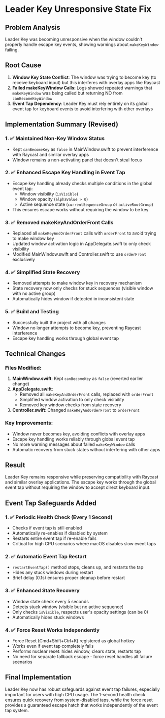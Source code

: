 # Leader Key Unresponsive State Fix

## Problem Analysis
Leader Key was becoming unresponsive when the window couldn't properly handle escape key events, showing warnings about `makeKeyWindow` failing.

## Root Cause
1. **Window Key State Conflict**: The window was trying to become key (to receive keyboard input) but this interferes with overlay apps like Raycast
2. **Failed makeKeyWindow Calls**: Logs showed repeated warnings that `makeKeyWindow` was being called but returning NO from `canBecomeKeyWindow`
3. **Event Tap Dependency**: Leader Key must rely entirely on its global event tap for keyboard events to avoid interfering with other overlays

## Implementation Summary (Revised)

### 1. ✅ Maintained Non-Key Window Status
- Kept `canBecomeKey` as `false` in MainWindow.swift to prevent interference with Raycast and similar overlay apps
- Window remains a non-activating panel that doesn't steal focus

### 2. ✅ Enhanced Escape Key Handling in Event Tap
- Escape key handling already checks multiple conditions in the global event tap:
  - Window visibility (`isVisible`)
  - Window opacity (`alphaValue > 0`)
  - Active sequence state (`currentSequenceGroup` or `activeRootGroup`)
- This ensures escape works without requiring the window to be key

### 3. ✅ Removed makeKeyAndOrderFront Calls
- Replaced all `makeKeyAndOrderFront` calls with `orderFront` to avoid trying to make window key
- Updated window activation logic in AppDelegate.swift to only check visibility
- Modified MainWindow.swift and Controller.swift to use `orderFront` exclusively

### 4. ✅ Simplified State Recovery
- Removed attempts to make window key in recovery mechanism
- State recovery now only checks for stuck sequences (visible window with no active group)
- Automatically hides window if detected in inconsistent state

### 5. ✅ Build and Testing
- Successfully built the project with all changes
- Window no longer attempts to become key, preventing Raycast interference
- Escape key handling works through global event tap

## Technical Changes

### Files Modified:
1. **MainWindow.swift**: Kept `canBecomeKey` as `false` (reverted earlier change)
2. **AppDelegate.swift**: 
   - Removed all `makeKeyAndOrderFront` calls, replaced with `orderFront`
   - Simplified window activation to only check visibility
   - Removed key window checks from state recovery
3. **Controller.swift**: Changed `makeKeyAndOrderFront` to `orderFront`

### Key Improvements:
- Window never becomes key, avoiding conflicts with overlay apps
- Escape key handling works reliably through global event tap
- No more warning messages about failed `makeKeyWindow` calls
- Automatic recovery from stuck states without interfering with other apps

## Result
Leader Key remains responsive while preserving compatibility with Raycast and similar overlay applications. The escape key works through the global event tap without requiring the window to accept direct keyboard input.

## Event Tap Safeguards Added

### 1. ✅ Periodic Health Check (Every 1 Second)
- Checks if event tap is still enabled
- Automatically re-enables if disabled by system
- Restarts entire event tap if re-enable fails
- Critical for high CPU scenarios where macOS disables slow event taps

### 2. ✅ Automatic Event Tap Restart
- `restartEventTap()` method stops, cleans up, and restarts the tap
- Hides any stuck windows during restart
- Brief delay (0.1s) ensures proper cleanup before restart

### 3. ✅ Enhanced State Recovery
- Window state check every 5 seconds
- Detects stuck window (visible but no active sequence)
- Only checks `isVisible`, respects user's opacity settings (can be 0)
- Automatically hides stuck windows

### 4. ✅ Force Reset Works Independently
- Force Reset (Cmd+Shift+Ctrl+K) registered as global hotkey
- Works even if event tap completely fails
- Performs nuclear reset: hides window, clears state, restarts tap
- No need for separate fallback escape - force reset handles all failure scenarios

## Final Implementation
Leader Key now has robust safeguards against event tap failures, especially important for users with high CPU usage. The 1-second health check ensures quick recovery from system-disabled taps, while the force reset provides a guaranteed escape hatch that works independently of the event tap system.
